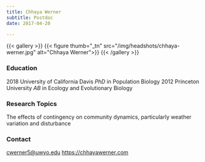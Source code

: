 ```yaml
---
title: Chhaya Werner
subtitle: Postdoc
date: 2017-04-20

---
```



{{< gallery >}}
  {{< figure thumb="_tn" src="/img/headshots/chhaya-werner.jpg" alt="Chhaya Werner">}}
{{< /gallery >}}


<!--more-->

### Education
2018 University of California Davis _PhD_ in Population Biology
2012 Princeton University _AB_ in Ecology and Evolutionary Biology

### Research Topics
The effects of contingency on community dynamics, particularly weather variation and disturbance


### Contact
cwerner5@uwyo.edu
https://chhayawerner.com
